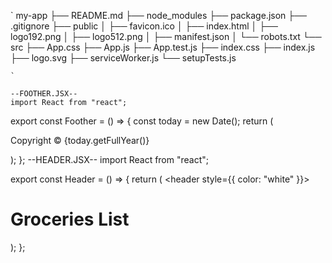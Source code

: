 `
my-app
├── README.md
├── node_modules
├── package.json
├── .gitignore
├── public
│   ├── favicon.ico
│   ├── index.html
│   ├── logo192.png
│   ├── logo512.png
│   ├── manifest.json
│   └── robots.txt
└── src
    ├── App.css
    ├── App.js
    ├── App.test.js
    ├── index.css
    ├── index.js
    ├── logo.svg
    ├── serviceWorker.js
    └── setupTests.js
    
    `

    --FOOTHER.JSX--
    import React from "react";

export const Foother = () => {
  const today = new Date();
  return (
    <foother>
      <p>Copyright &copy; {today.getFullYear()}</p>
    </foother>
  );
};
--HEADER.JSX--
import React from "react";

export const Header = () => {
  return (
    <header style={{ color: "white" }}>
      <h1>Groceries List</h1>
    </header>
  );
};